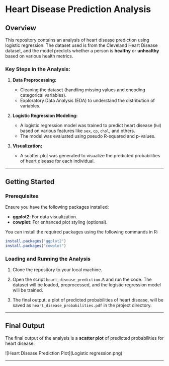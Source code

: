 # Heart Disease Prediction Analysis

## Overview
This repository contains an analysis of heart disease prediction using logistic regression. The dataset used is from the Cleveland Heart Disease dataset, and the model predicts whether a person is **healthy** or **unhealthy** based on various health metrics.

### Key Steps in the Analysis:
1. **Data Preprocessing:**
   - Cleaning the dataset (handling missing values and encoding categorical variables).
   - Exploratory Data Analysis (EDA) to understand the distribution of variables.
   
2. **Logistic Regression Modeling:**
   - A logistic regression model was trained to predict heart disease (`hd`) based on various features like `sex`, `cp`, `chol`, and others.
   - The model was evaluated using pseudo R-squared and p-values.

3. **Visualization:**
   - A scatter plot was generated to visualize the predicted probabilities of heart disease for each individual.

---

## Getting Started

### Prerequisites

Ensure you have the following packages installed:

- **ggplot2**: For data visualization.
- **cowplot**: For enhanced plot styling (optional).

You can install the required packages using the following commands in R:

```r
install.packages("ggplot2")
install.packages("cowplot")
```

### Loading and Running the Analysis

1. Clone the repository to your local machine.

2. Open the script `heart_disease_prediction.R` and run the code. The dataset will be loaded, preprocessed, and the logistic regression model will be trained.

3. The final output, a plot of predicted probabilities of heart disease, will be saved as `heart_disease_probabilities.pdf` in the project directory.

---

## Final Output

The final output of the analysis is a **scatter plot** of predicted probabilities for heart disease.

![Heart Disease Prediction Plot](Logistic regression.png)

---
